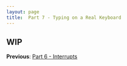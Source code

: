 ```yaml
---
layout: page
title:  Part 7 - Typing on a Real Keyboard
---
```


## WIP

**Previous**:
[Part 6 - Interrupts](/tutorial/interrupts.html)
